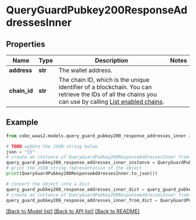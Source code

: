 # QueryGuardPubkey200ResponseAddressesInner


## Properties

Name | Type | Description | Notes
------------ | ------------- | ------------- | -------------
**address** | **str** | The wallet address. | 
**chain_id** | **str** | The chain ID, which is the unique identifier of a blockchain. You can retrieve the IDs of all the chains you can use by calling [List enabled chains](https://www.cobo.com/developers/v2/api-references/wallets/list-enabled-chains). | 

## Example

```python
from cobo_waas2.models.query_guard_pubkey200_response_addresses_inner import QueryGuardPubkey200ResponseAddressesInner

# TODO update the JSON string below
json = "{}"
# create an instance of QueryGuardPubkey200ResponseAddressesInner from a JSON string
query_guard_pubkey200_response_addresses_inner_instance = QueryGuardPubkey200ResponseAddressesInner.from_json(json)
# print the JSON string representation of the object
print(QueryGuardPubkey200ResponseAddressesInner.to_json())

# convert the object into a dict
query_guard_pubkey200_response_addresses_inner_dict = query_guard_pubkey200_response_addresses_inner_instance.to_dict()
# create an instance of QueryGuardPubkey200ResponseAddressesInner from a dict
query_guard_pubkey200_response_addresses_inner_from_dict = QueryGuardPubkey200ResponseAddressesInner.from_dict(query_guard_pubkey200_response_addresses_inner_dict)
```
[[Back to Model list]](../README.md#documentation-for-models) [[Back to API list]](../README.md#documentation-for-api-endpoints) [[Back to README]](../README.md)


